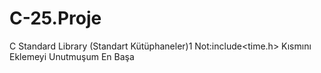 # C-25.Proje
C Standard Library (Standart Kütüphaneler)1
Not:include<time.h> Kısmını Eklemeyi Unutmuşum En Başa
